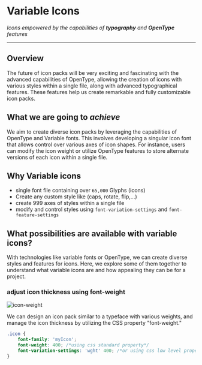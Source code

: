 # Variable Icons

*Icons empowered by the capabilities of **typography** and **OpenType** features*

---

## Overview
The future of icon packs will be very exciting and fascinating with the advanced capabilities of OpenType, allowing the creation of icons with various styles within a single file, along with advanced typographical features. These features help us create remarkable and fully customizable icon packs.

## What we are going to *achieve*

We aim to create diverse icon packs by leveraging the capabilities of OpenType and Variable fonts. This involves developing a singular icon font that allows control over various axes of icon shapes. For instance, users can modify the icon weight or utilize OpenType features to store alternate versions of each icon within a single file.

## Why Variable icons

- single font file containing over `65,000` Glyphs (icons)
- Create any custom style like (caps, rotate, flip,...)
- create 999 axes of styles within a single file
- modify and control styles using `font-variation-settings` and `font-feature-settings`

## What possibilities are available with variable icons?


With technologies like variable fonts or OpenType, we can create diverse styles and features for icons. Here, we explore some of them together to understand what variable icons are and how appealing they can be for a project.

### adjust icon thickness using font-weight

![icon-weight](https://github.com/illustrayking/variable-icons/assets/25862601/8c60f086-9c47-4e0b-9441-3595836ecddb)

We can design an icon pack similar to a typeface with various weights, and manage the icon thickness by utilizing the CSS property "font-weight."

<div dir="ltr">

```css
.icon {
    font-family: 'myIcon';
    font-weight: 400; /*using css standard property*/
    font-variation-settings: 'wght' 400; /*or using css low level property*/
}
```
</div>